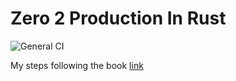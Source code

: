 # Zero 2 Production In Rust 
![General CI](https://github.com/ferranjr/zero2prod/actions/workflows/general.yml/badge.svg)

My steps following the book [link](https://www.zero2prod.com/index.html?country=the%20UK&discount_code=VAT20&country_code=GB)
